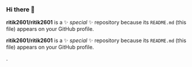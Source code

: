 ### Hi there 👋


**ritik2601/ritik2601** is a ✨ _special_ ✨ repository because its `README.md` (this file) appears on your GitHub profile.


**ritik2601/ritik2601** is a ✨ _special_ ✨ repository because its `README.md` (this file) appears on your GitHub profile.



.








